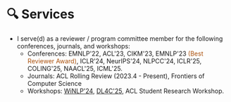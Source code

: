 # 🔍 Services
- I serve(d) as a reviewer / program committee member for the following conferences, journals, and workshops:
  - Conferences: EMNLP'22, ACL'23, CIKM'23, EMNLP'23 <span style="color:#ac530f">(Best Reviewer Award)</span>, ICLR'24, NeurIPS'24, NLPCC'24, ICLR'25, COLING'25, NAACL'25, ICML'25.
  - Journals: ACL Rolling Review (2023.4 - Present), Frontiers of Computer Science
  - Workshops: [WiNLP'24](https://www.winlp.org/), [DL4C'25](https://dl4c.github.io/), ACL Student Research Workshop.